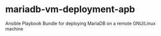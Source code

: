 # mariadb-vm-deployment-apb
Ansible Playbook Bundle for deploying MariaDB on a remote GNU/Linux machine
